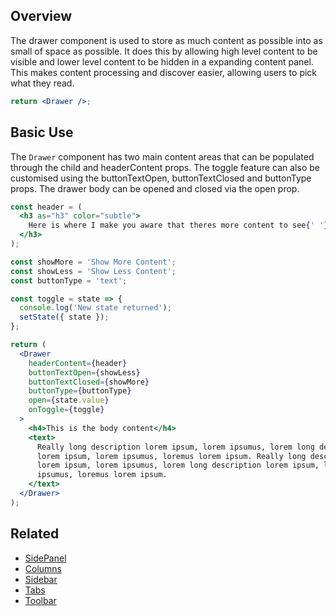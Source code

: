 ## Overview

The drawer component is used to store as much content as possible into as small of space as possible. It does this by allowing high level content to be visible and lower level content to be hidden in a expanding content panel. This makes content processing and discover easier, allowing users to pick what they read.

```jsx
return <Drawer />;
```

## Basic Use

The `Drawer` component has two main content areas that can be populated through the child and headerContent props. The toggle feature can also be customised using the buttonTextOpen, buttonTextClosed and buttonType props. The drawer body can be opened and closed via the open prop.

```jsx
const header = (
  <h3 as="h3" color="subtle">
    Here is where I make you aware that theres more content to see{' '}
  </h3>
);

const showMore = 'Show More Content';
const showLess = 'Show Less Content';
const buttonType = 'text';

const toggle = state => {
  console.log('New state returned');
  setState({ state });
};

return (
  <Drawer
    headerContent={header}
    buttonTextOpen={showLess}
    buttonTextClosed={showMore}
    buttonType={buttonType}
    open={state.value}
    onToggle={toggle}
  >
    <h4>This is the body content</h4>
    <text>
      Really long description lorem ipsum, lorem ipsumus, lorem long description
      lorem ipsum, lorem ipsumus, loremus lorem ipsum. Really long description
      lorem ipsum, lorem ipsumus, lorem long description lorem ipsum, lorem
      ipsumus, loremus lorem ipsum.
    </text>
  </Drawer>
);
```

## Related

- [SidePanel](#/React%20Components/SidePanel)
- [Columns](#/React%20Layouts/Columns)
- [Sidebar](#/React%20Components/Sidebar)
- [Tabs](#/React%20Components/Tabs)
- [Toolbar](#/React%20Components/Toolbar)
